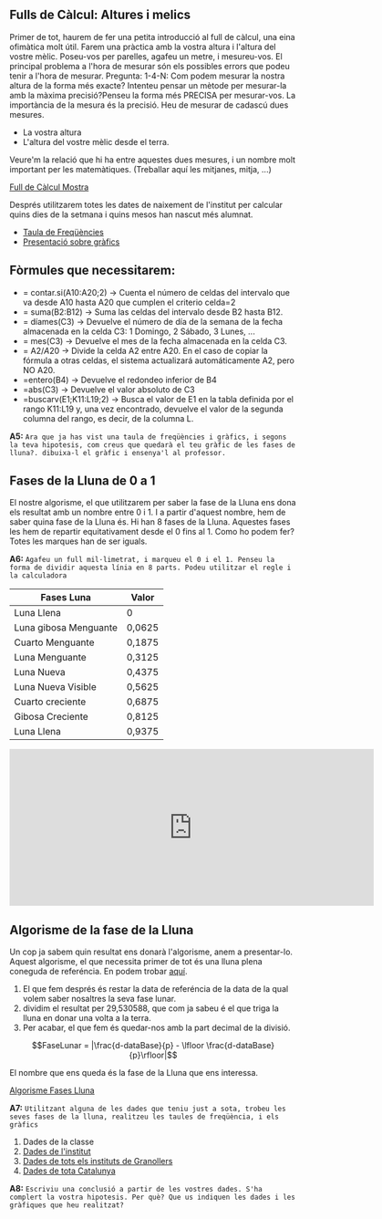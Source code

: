 ## Fulls de Càlcul: Altures i melics

Primer de tot, haurem de fer una petita introducció al full de càlcul, una eina ofimàtica molt útil. Farem una pràctica amb la vostra altura i l'altura del vostre mèlic. Poseu-vos per parelles, agafeu un metre, i mesureu-vos.  El principal problema a l'hora de mesurar són els possibles errors que podeu tenir a l'hora de mesurar.
Pregunta: 1-4-N: Com podem mesurar la nostra altura de la forma més exacte? Intenteu pensar un mètode per mesurar-la amb la màxima precisió?Penseu la forma més PRECISA per mesurar-vos. La importància de la mesura és la precisió. Heu de mesurar de cadascú dues mesures.
* La vostra altura
* L'altura del vostre mèlic desde el terra. 

Veure'm la relació que hi ha entre aquestes dues mesures, i un nombre molt important per les matemàtiques. 
(Treballar aquí les mitjanes, mitja, ...)

[Full de Càlcul Mostra](ods/Altures.ods)

Després utilitzarem totes les dates de naixement de l'institut per calcular quins dies de la setmana i quins mesos han nascut més alumnat. 

* [Taula de Freqüències](ods/TaulesFrequencies.ods)
* [Presentació sobre gràfics](ods/grafics2.odp)

## Fòrmules que necessitarem:

- = contar.si(A10:A20;2) → Cuenta el número de celdas del intervalo que va desde A10 hasta A20 que cumplen el criterio celda=2
- = suma(B2:B12) → Suma las celdas del intervalo desde B2 hasta B12.
- = díames(C3) → Devuelve el número de día de la semana de la fecha almacenada en la celda C3: 1 Domingo, 2 Sábado, 3 Lunes, ...
- = mes(C3) → Devuelve el mes de la fecha almacenada en la celda C3.
- = A2/$A$20 → Divide la celda A2 entre A20. En el caso de copiar la fórmula a otras celdas, el sistema actualizará automáticamente A2, pero NO A20.
- =entero(B4) → Devuelve el redondeo inferior de B4
- =abs(C3) → Devuelve el valor absoluto de C3
- =buscarv(E1;K11:L19;2) → Busca el valor de E1 en la tabla definida por el rango K11:L19 y, una vez encontrado, devuelve el valor de la segunda columna del rango, es decir, de la columna L.

**A5:** `Ara que ja has vist una taula de freqüències i gràfics, i segons la teva hipotesis, com creus que quedarà el teu gràfic de les fases de lluna?. dibuixa-l el gràfic i ensenya'l al professor.`

## Fases de la Lluna de 0 a 1

El nostre algorisme, el que utilitzarem per saber la fase de la Lluna ens dona els resultat amb un nombre entre 0 i 1. I a partir d'aquest nombre, hem de saber quina fase de la Lluna és. Hi han 8 fases de la Lluna. Aquestes fases les hem de repartir equitativament desde el 0 fins al 1. Como ho podem fer? Totes les marques han de ser iguals. 

**A6:** `Agafeu un full mil·limetrat, i marqueu el 0 i el 1. Penseu la forma de dividir aquesta línia en 8 parts. Podeu utilitzar el regle i la calculadora`


| Fases Luna              | Valor       | 
| ----------------------- |-------------|
| Luna Llena              | 0           |
| Luna gibosa Menguante   | 0,0625      |
| Cuarto Menguante        | 0,1875      |
| Luna Menguante          | 0,3125      |
| Luna Nueva              | 0,4375      |
| Luna Nueva Visible      | 0,5625      |
| Cuarto creciente        | 0,6875      |
| Gibosa Creciente        | 0,8125      |
| Luna Llena              | 0,9375      |


<iframe scrolling="no" title="Resultats Algorisme Fases Lluna" src="https://www.geogebra.org/material/iframe/id/dan7vfkr/width/639/height/275/border/888888/smb/false/stb/false/stbh/false/ai/false/asb/false/sri/false/rc/false/ld/false/sdz/false/ctl/false" width="639px" height="275px" style="border:0px;"> </iframe>

## Algorisme de la fase de la Lluna

Un cop ja sabem quin resultat ens donarà l'algorisme, anem a presentar-lo. Aquest algorisme, el que necessita primer de tot és una lluna plena coneguda de referéncia. En podem trobar [aquí](http://aa.usno.navy.mil/data/docs/MoonPhase.php). 

1. El que fem després és restar la data de referéncia de la data de la qual volem saber nosaltres la seva fase lunar.
2. dividim el resultat per 29,530588, que com ja sabeu é el que triga la lluna en donar una volta a la terra.
3. Per acabar, el que fem és quedar-nos amb la part decimal de la divisió. 

$$FaseLunar = |\frac{d-dataBase}{p} - \lfloor \frac{d-dataBase}{p}\rfloor|$$

El nombre que ens queda és la fase de la Lluna que ens interessa. 

[Algorisme Fases Lluna](ods/LunarCycle.ods)

**A7:** `Utilitzant alguna de les dades que teniu just a sota, trobeu les seves fases de la lluna, realitzeu les taules de freqüència, i els gràfics`

1. Dades de la classe
2. [Dades de l'institut](ods/MartaEstrada20172018.ods)
3. [Dades de tots els instituts de Granollers](ods/InstitutsGranollers20172018.ods)
4. [Dades de tota Catalunya](ods/Catalunya19852015.xls)

**A8:** `Escriviu una conclusió a partir de les vostres dades. S'ha complert la vostra hipotesis. Per què? Que us indiquen les dades i les gràfiques que heu realitzat? `